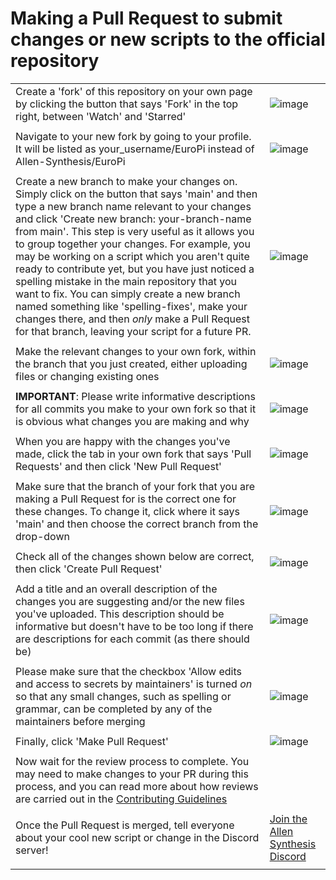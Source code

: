 # Making a Pull Request to submit changes or new scripts to the official repository


|||
| --- | --- |
| Create a 'fork' of this repository on your own page by clicking the button that says 'Fork' in the top right, between 'Watch' and 'Starred' | ![image](https://user-images.githubusercontent.com/79809962/167017832-d2747eca-12d9-42ae-908e-837c163e8556.png)|
||
| Navigate to your new fork by going to your profile. It will be listed as your_username/EuroPi instead of Allen-Synthesis/EuroPi|![image](https://user-images.githubusercontent.com/79809962/167018301-8114b2e7-5792-4e23-9404-e2692cd1bd92.png)|
||
| Create a new branch to make your changes on. Simply click on the button that says 'main' and then type a new branch name relevant to your changes and click 'Create new branch: your-branch-name from main'. This step is very useful as it allows you to group together your changes. For example, you may be working on a script which you aren't quite ready to contribute yet, but you have just noticed a spelling mistake in the main repository that you want to fix. You can simply create a new branch named something like 'spelling-fixes', make your changes there, and then *only* make a Pull Request for that branch, leaving your script for a future PR.|![image](https://user-images.githubusercontent.com/79809962/167019700-e6572a4f-ecdb-43b6-9d5a-f220138f957b.png)|
||
| Make the relevant changes to your own fork, within the branch that you just created, either uploading files or changing existing ones|![image](https://user-images.githubusercontent.com/79809962/167018442-03162786-3566-4061-a6b7-b660b0c5f875.png)|
||
| **IMPORTANT**: Please write informative descriptions for all commits you make to your own fork so that it is obvious what changes you are making and why|![image](https://user-images.githubusercontent.com/79809962/167018557-32ed6960-7b9d-4252-9981-cbb87fce08a4.png)|
||
| When you are happy with the changes you've made, click the tab in your own fork that says 'Pull Requests' and then click 'New Pull Request'|![image](https://user-images.githubusercontent.com/79809962/167018707-0d40248f-a6b5-4762-b330-cf80ac8c9a55.png)|
||
| Make sure that the branch of your fork that you are making a Pull Request for is the correct one for these changes. To change it, click where it says 'main' and then choose the correct branch from the drop-down|![image](https://user-images.githubusercontent.com/79809962/167020436-29a4b507-d4fe-40ef-9337-94cc368d2171.png)|
||
| Check all of the changes shown below are correct, then click 'Create Pull Request'|![image](https://user-images.githubusercontent.com/79809962/167018782-c58ef9f5-b8ab-4e26-aecb-2dacddc6e01a.png)|
||
| Add a title and an overall description of the changes you are suggesting and/or the new files you've uploaded.  This description should be informative but doesn't have to be too long if there are descriptions for each commit (as there should be)|![image](https://user-images.githubusercontent.com/79809962/167018884-453e3650-123f-4dcf-9da0-44afe38b6368.png)|
||
| Please make sure that the checkbox 'Allow edits and access to secrets by maintainers' is turned *on* so that any small changes, such as spelling or grammar, can be completed by any of the maintainers before merging|![image](https://user-images.githubusercontent.com/79809962/167019014-7d3c7ef3-6c8a-4b70-8534-8c4bd64d4275.png)|
||
| Finally, click 'Make Pull Request'|![image](https://user-images.githubusercontent.com/79809962/167019140-541024c3-b15c-4b34-8bab-12866d4fcf2a.png)|
||
| Now wait for the review process to complete. You may need to make changes to your PR during this process, and you can read more about how reviews are carried out in the [Contributing Guidelines](contributing.md)||
||
| Once the Pull Request is merged, tell everyone about your cool new script or change in the Discord server!|[Join the Allen Synthesis Discord](https://discord.gg/JaQwtCnBV5)|
||

